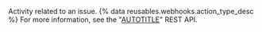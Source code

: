 Activity related to an issue. {% data reusables.webhooks.action_type_desc %} For more information, see the "[AUTOTITLE](/rest/issues)" REST API.
